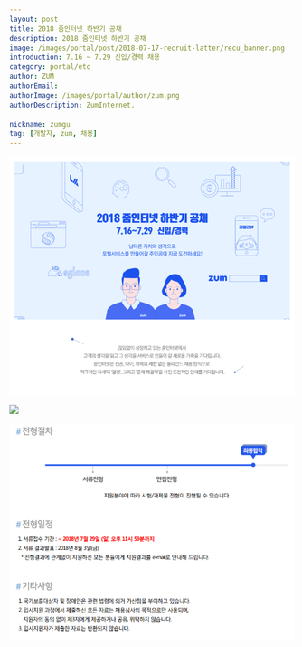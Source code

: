 ```yaml
---
layout: post
title: 2018 줌인터넷 하반기 공채
description: 2018 줌인터넷 하반기 공채
image: /images/portal/post/2018-07-17-recruit-latter/recu_banner.png 
introduction: 7.16 ~ 7.29 신입/경력 채용
category: portal/etc
author: ZUM
authorEmail: 
authorImage: /images/portal/author/zum.png
authorDescription: ZumInternet.  

nickname: zumgu
tag: [개발자, zum, 채용]
---
```


![recruit1](/images/portal/post/2018-07-17-recruit-latter/recu1.png)

<div class="recruit_wrap">
	<img src="https://zuminternet.github.io/images/portal/post/2018-07-17-recruit-latter/recu2.png" usemap="#recruit_img" style="padding:0">
  <map name="recruit_img">
    <area shape="rect" coords="597,178,771,226" href="https://zuminternet.recruiter.co.kr/app/jobnotice/view?systemKindCode=MRS2&jobnoticeSn=2373" target="_blank" alt="플랫폼 개발 공고 보러가기">
    <area shape="rect" coords="597,328,771,376" href="https://zuminternet.recruiter.co.kr/app/jobnotice/view?systemKindCode=MRS2&jobnoticeSn=2604" target="_blank" alt="서비스 개발 공고 보러가기">
    <area shape="rect" coords="597,451,771,499" href="https://zuminternet.recruiter.co.kr/app/jobnotice/view?systemKindCode=MRS2&jobnoticeSn=2605" target="_blank" alt="비즈니스 기획 공고 보러가기">
    <area shape="rect" coords="597,537,771,585" href="https://zuminternet.recruiter.co.kr/app/jobnotice/view?systemKindCode=MRS2&jobnoticeSn=2606" target="_blank" alt="서비스 기획 공고 보러가기">
    <area shape="rect" coords="597,632,771,680" href="https://zuminternet.recruiter.co.kr/app/jobnotice/view?systemKindCode=MRS2&jobnoticeSn=2607" target="_blank" alt="모바일 신사업 공고 보러가기">
    <area shape="rect" coords="597,727,771,775" href="https://zuminternet.recruiter.co.kr/app/jobnotice/view?systemKindCode=MRS2&jobnoticeSn=2615" target="_blank" alt="인공지능 연구 공고 보러가기">
  </map>
</div>
	
![recruit3](/images/portal/post/2018-07-17-recruit-latter/recu3.png)
